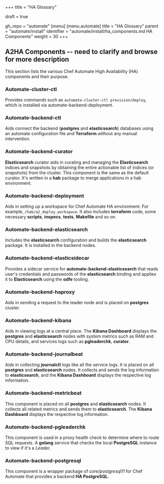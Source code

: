 +++
title = "HA Glossary"

draft = true

gh_repo = "automate"
[menu]
  [menu.automate]
    title = "HA Glossary"
    parent = "automate/install"
    identifier = "automate/install/ha_components.md HA Components"
    weight = 30
+++

## A2HA Components -- need to clarify and browse for more description

This section lists the various Chef Automate High Availability (HA) components and their purpose.

### Automate-cluster-ctl

Provides commands such as `automate-cluster-ctl provision/deploy`, which is installed via automate-backend-deployment.

### Automate-backend-ctl

Aids connect the backend (**postgres** and **elasticsearch**) databases using an automate configuration file and **Terraform** without any manual intervention.

### Automate-backend-curator

**Elasticsearch** curator aids in curating and managing the **Elasticsearch** indices and snapshots by obtaining the entire actionable list of indices (or snapshots) from the cluster. This component is the same as the default curator. It's written in a **hab** package to merge applications in a hab environment.

### Automate-backend-deployment

Aids in setting up a workspace for Chef Automate HA environment. For example, `/hab/a2_deploy_workspace`. It also includes **terraform** code, some necessary **scripts**, **inspecs**, **tests**, **Makefile** and so on.

### Automate-backend-elasticsearch

Includes the **elasticsearch** configuration and builds the **elasticsearch** package. It is installed in the backend nodes.

### Automate-backend-elasticsidecar

Provides a sidecar service for **automate-backend-elasticsearch** that reads user's credentials and passwords of the **elasticsearch** binding and applies it to **Elasticsearch** using the **odfe** tooling.

### Automate-backend-haproxy

Aids in sending a request to the leader node and is placed on **postgres** cluster.

### Automate-backend-kibana

Aids in viewing logs at a central place. The **Kibana Dashboard** displays the **postgres** and **elasticsearch** nodes with system metrics such as RAM and CPU details, and services logs such as **pgleaderchk**, **curator**.

### Automate-backend-journalbeat

Aids in collecting **journalctl** logs like all the service logs. It is placed on all **postgres** and **elasticsearch** nodes. It collects and sends the log information to **elasticsearch**, and the **Kibana Dashboard** displays the respective log information.

### Automate-backend-metricbeat

This component is placed on all **postgres** and **elasticsearch** nodes. It collects all related metrics and sends them to
**elasticsearch**. The **Kibana Dashboard** displays the respective log information.

### Automate-backend-pgleaderchk

This component is used in a proxy health check to determine where to route SQL requests. A **golang** service that checks the local **PostgreSQL** instance to view if it's a *Leader*.

### Automate-backend-postgresql

This component is a wrapper package of *core/postgresql11* for Chef Automate that provides a backend **HA PostgreSQL**.
